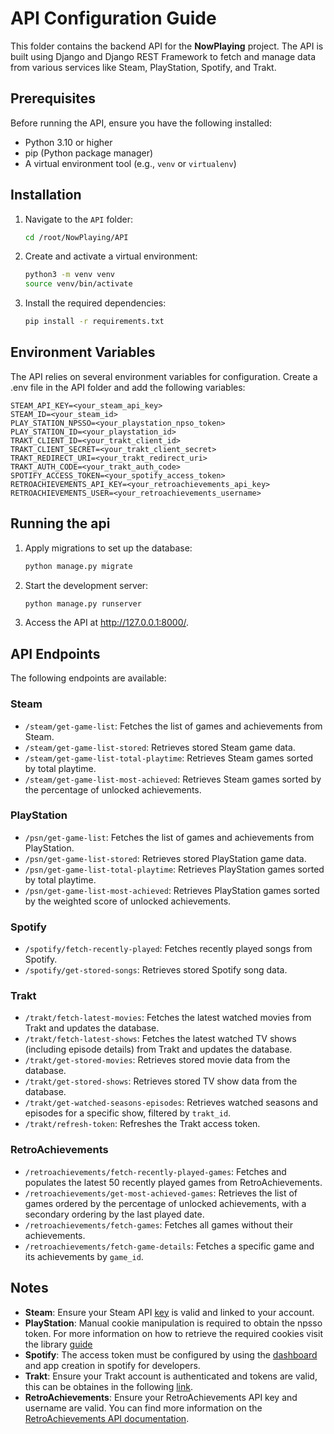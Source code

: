 # API Configuration Guide

This folder contains the backend API for the **NowPlaying** project. The API is built using Django and Django REST Framework to fetch and manage data from various services like Steam, PlayStation, Spotify, and Trakt.

## Prerequisites

Before running the API, ensure you have the following installed:

- Python 3.10 or higher
- pip (Python package manager)
- A virtual environment tool (e.g., `venv` or `virtualenv`)

## Installation

1. Navigate to the `API` folder:

   ```bash
   cd /root/NowPlaying/API
   ```

2. Create and activate a virtual environment:

    ```bash
    python3 -m venv venv
    source venv/bin/activate
   ```

3. Install the required dependencies:

    ```bash
    pip install -r requirements.txt
   ```

## Environment Variables

The API relies on several environment variables for configuration. Create a .env file in the API folder and add the following variables:

    STEAM_API_KEY=<your_steam_api_key>
    STEAM_ID=<your_steam_id>
    PLAY_STATION_NPSSO=<your_playstation_npso_token>
    PLAY_STATION_ID=<your_playstation_id>
    TRAKT_CLIENT_ID=<your_trakt_client_id>
    TRAKT_CLIENT_SECRET=<your_trakt_client_secret>
    TRAKT_REDIRECT_URI=<your_trakt_redirect_uri>
    TRAKT_AUTH_CODE=<your_trakt_auth_code>
    SPOTIFY_ACCESS_TOKEN=<your_spotify_access_token>
    RETROACHIEVEMENTS_API_KEY=<your_retroachievements_api_key>
    RETROACHIEVEMENTS_USER=<your_retroachievements_username>

## Running the api

1. Apply migrations to set up the database:

   ```bash
   python manage.py migrate
   ```

2. Start the development server:

    ```bash
    python manage.py runserver
   ```

3. Access the API at <http://127.0.0.1:8000/>.

## API Endpoints

The following endpoints are available:

### Steam

- `/steam/get-game-list`: Fetches the list of games and achievements from Steam.
- `/steam/get-game-list-stored`: Retrieves stored Steam game data.
- `/steam/get-game-list-total-playtime`: Retrieves Steam games sorted by total playtime.
- `/steam/get-game-list-most-achieved`: Retrieves Steam games sorted by the percentage of unlocked achievements.

### PlayStation

- `/psn/get-game-list`: Fetches the list of games and achievements from PlayStation.
- `/psn/get-game-list-stored`: Retrieves stored PlayStation game data.
- `/psn/get-game-list-total-playtime`: Retrieves PlayStation games sorted by total playtime.
- `/psn/get-game-list-most-achieved`: Retrieves PlayStation games sorted by the weighted score of unlocked achievements.

### Spotify

- `/spotify/fetch-recently-played`: Fetches recently played songs from Spotify.
- `/spotify/get-stored-songs`: Retrieves stored Spotify song data.

### Trakt

- `/trakt/fetch-latest-movies`: Fetches the latest watched movies from Trakt and updates the database.
- `/trakt/fetch-latest-shows`: Fetches the latest watched TV shows (including episode details) from Trakt and updates the database.
- `/trakt/get-stored-movies`: Retrieves stored movie data from the database.
- `/trakt/get-stored-shows`: Retrieves stored TV show data from the database.
- `/trakt/get-watched-seasons-episodes`: Retrieves watched seasons and episodes for a specific show, filtered by `trakt_id`.
- `/trakt/refresh-token`: Refreshes the Trakt access token.

### RetroAchievements

- `/retroachievements/fetch-recently-played-games`: Fetches and populates the latest 50 recently played games from RetroAchievements.
- `/retroachievements/get-most-achieved-games`: Retrieves the list of games ordered by the percentage of unlocked achievements, with a secondary ordering by the last played date.
- `/retroachievements/fetch-games`: Fetches all games without their achievements.
- `/retroachievements/fetch-game-details`: Fetches a specific game and its achievements by `game_id`.

## Notes

- **Steam**: Ensure your Steam API [key](https://steamcommunity.com/dev/apikey) is valid and linked to your account.
- **PlayStation**: Manual cookie manipulation is required to obtain the npsso token. For more information on how to retrieve the required cookies visit the library [guide](https://github.com/isFakeAccount/psnawp)
- **Spotify**: The access token must be configured by using the [dashboard](https://developer.spotify.com/dashboard) and app creation in spotify for developers.
- **Trakt**: Ensure your Trakt account is authenticated and tokens are valid, this can be obtaines in the following [link](https://trakt.tv/oauth/applications).
- **RetroAchievements**: Ensure your RetroAchievements API key and username are valid. You can find more information on the [RetroAchievements API documentation](https://retroachievements.org).
